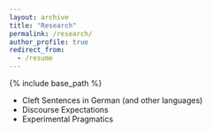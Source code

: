 ```yaml
---
layout: archive
title: "Research"
permalink: /research/
author_profile: true
redirect_from:
  - /resume
---
```


{% include base_path %}  

* Cleft Sentences in German (and other languages)
* Discourse Expectations
* Experimental Pragmatics

